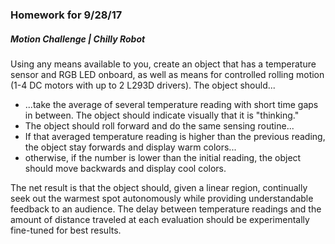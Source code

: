 ### Homework for 9/28/17

##### Motion Challenge | Chilly Robot
Using any means available to you, create an object that has a temperature sensor and RGB LED onboard, as well as means for controlled rolling motion (1-4 DC motors with up to 2 L293D drivers). The object should...

- ...take the average of several temperature reading with short time gaps in between. The object should indicate visually that it is "thinking."
 - The object should roll forward and do the same sensing routine...
 - If that averaged temperature reading is higher than the previous reading, the object stay forwards and display warm colors...
 - otherwise, if the number is lower than the initial reading, the object should move backwards and display cool colors.
 
The net result is that the object should, given a linear region, continually seek out the warmest spot autonomously while providing understandable feedback to an audience. The delay between temperature readings and the amount of distance traveled at each evaluation should be experimentally fine-tuned for best results. 
